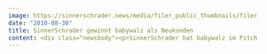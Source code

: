 ```yaml
---
image: https://sinnerschrader.news/media/filer_public_thumbnails/filer_public/83/60/8360fbdb-0d24-4ee3-83a7-ac8f2adac78b/varfoldersdjk8pxf42x64d8fxslz8jcc8fc0000gnttmpmn3xcl__480x288_q85_crop_subsampling-2_upscale.jpg
date: "2010-08-30"
title: SinnerSchrader gewinnt babywalz als Neukunden
content: <div class="newsbody"><p>SinnerSchrader hat babywalz im Pitch zum Relaunch von baby-walz.de überzeugt. Neben Konzeption und Design für die Website und den Shop wurde SinnerSchrader auch mit der Designadaption für walzkidzz.de beauftragt.<br/>babywalz möchte mit dem Relaunch die Position als Nr. 1 im deutschen Markt für Babybedarf weiter ausbauen. Ziel ist die Umsetzung eines Online-Shops, der in Design und Funktionalität überzeugt sowie die Interaktion mit dem Konsumenten in den Vordergrund stellt. Diese Aufgabe übernimmt jetzt der E-Commerce-Spezialist SinnerSchrader.</p><p><a class="news-backlink" href="/de/"><svg class="svg-ico svg-ico--arrow-left"><use xlink&#58;href="#arrow-down"></use></svg>Zurück zur Presse Übersicht</a></p></div>
---
```

